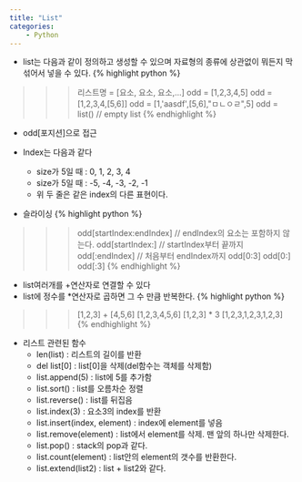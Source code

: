 ```yaml
---
title: "List"
categories:
    - Python
---
```

* list는 다음과 같이 정의하고 생성할 수 있으며 자료형의 종류에 상관없이 뭐든지 막 섞어서 넣을 수 있다.
{% highlight python %}
>>> 리스트명 = [요소, 요소, 요소,...]
>>> odd = [1,2,3,4,5]
>>> odd = [1,2,3,4,[5,6]]
>>> odd = [1,'aasdf',[5,6],"ㅁㄴㅇㄹ",5]
>>> odd = list()    //  empty list
{% endhighlight %}

* odd[포지션]으로 접근
* Index는 다음과 같다
    * size가 5일 때 : 0, 1, 2, 3, 4
    * size가 5일 때 : -5, -4, -3, -2, -1
    * 위 두 줄은 같은 index의 다른 표현이다.

* 슬라이싱
{% highlight python %}
>>> odd[startIndex:endIndex]    //  endIndex의 요소는 포함하지 않는다.
>>> odd[startIndex:]    //  startIndex부터 끝까지
>>> odd[:endIndex]    //  처음부터 endIndex까지
>>> odd[0:3]
>>> odd[0:]
>>> odd[:3]
{% endhighlight %}

* list여러개를 +연산자로 연결할 수 있다
* list에 정수를 *연산자로 곱하면 그 수 만큼 반복한다.
{% highlight python %}
>>> [1,2,3] + [4,5,6]
[1,2,3,4,5,6]
>>> [1,2,3] * 3
[1,2,3,1,2,3,1,2,3]
{% endhighlight %}

* 리스트 관련된 함수
    * len(list) : 리스트의 길이를 반환
    * del list[0] : list[0]을 삭제(del함수는 객체를 삭제함)
    * list.append(5) : list에 5를 추가함
    * list.sort() : list를 오름차순 정렬
    * list.reverse() : list를 뒤집음
    * list.index(3) : 요소3의 index를 반환
    * list.insert(index, element) : index에 element를 넣음
    * list.remove(element) : list에서 element를 삭제. 맨 앞의 하나만 삭제한다.
    * list.pop() : stack의 pop과 같다.
    * list.count(element) : list안의 element의 갯수를 반환한다.
    * list.extend(list2) : list + list2와 같다.